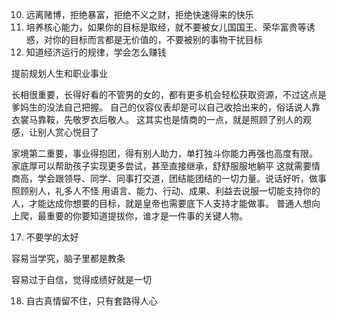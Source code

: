 10. 远离赌博，拒绝暴富，拒绝不义之财，拒绝快速得来的快乐
11. 培养核心能力，如果你的目标是取经，就不要被女儿国国王、荣华富贵等诱惑，对你的目标而言都是无价值的，不要被别的事物干扰目标
12. 知道经济运行的规律，学会怎么赚钱

提前规划人生和职业事业


长相很重要，长得好看的不管男的女的，都有更多机会轻松获取资源，不过这点是爹妈生的没法自己把握。
自己的仪容仪表却是可以自己收拾出来的，俗话说人靠衣裳马靠鞍，先敬罗衣后敬人。
这其实也是情商的一点，就是照顾了别人的观感，让别人赏心悦目了

家境第二重要，事业得抱团，得有别人助力，单打独斗你能力再强也高度有限。
家底厚可以帮助孩子实现更多尝试，甚至直接继承，舒舒服服地躺平
这就需要情商高，学会跟领导、同学、同事打交道，团结能团结的一切力量。说话好听，做事照顾别人，礼多人不怪
用语言、能力、行动、成果、利益去说服一切能支持你的人，才能达成你想要的目标，就是皇帝也需要底下人支持才能做事。
普通人想向上爬，最重要的你要知道提拔你，谁才是一件事的关键人物。


17. 不要学的太好

容易当学究，脑子里都是教条

容易过于自信，觉得成绩好就是一切

18. 自古真情留不住，只有套路得人心